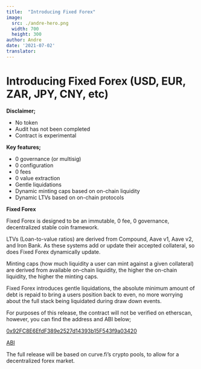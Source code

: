 ```yaml
---
title:  "Introducing Fixed Forex"
image:
  src: ./andre-hero.png
  width: 700
  height: 300
author: Andre
date: '2021-07-02'
translator:
---
```


# Introducing Fixed Forex (USD, EUR, ZAR, JPY, CNY, etc)

**Disclaimer;**

- No token
- Audit has not been completed
- Contract is experimental

**Key features;**

- 0 governance (or multisig)
- 0 configuration
- 0 fees
- 0 value extraction
- Gentle liquidations
- Dynamic minting caps based on on-chain liquidity
- Dynamic LTVs based on on-chain protocols

**Fixed Forex**

Fixed Forex is designed to be an immutable, 0 fee, 0 governance, decentralized stable coin framework.

LTVs (Loan-to-value ratios) are derived from Compound, Aave v1, Aave v2, and Iron Bank. As these systems add or update their accepted collateral, so does Fixed Forex dynamically update.

Minting caps (how much liquidity a user can mint against a given collateral) are derived from available on-chain liquidity, the higher the on-chain liquidity, the higher the minting caps.

Fixed Forex introduces gentle liquidations, the absolute minimum amount of debt is repaid to bring a users position back to even, no more worrying about the full stack being liquidated during draw down events.

For purposes of this release, the contract will not be verified on etherscan, however, you can find the address and ABI below;

[0x92FC8E6EfdF389e2527d14393b15F543f9a03420](https://etherscan.io/address/0x92fc8e6efdf389e2527d14393b15f543f9a03420)

[ABI](https://gist.github.com/andrecronje/4ce11e8603a7f61af4619a86647db1d4)

The full release will be based on curve.fi’s crypto pools, to allow for a decentralized forex market.
